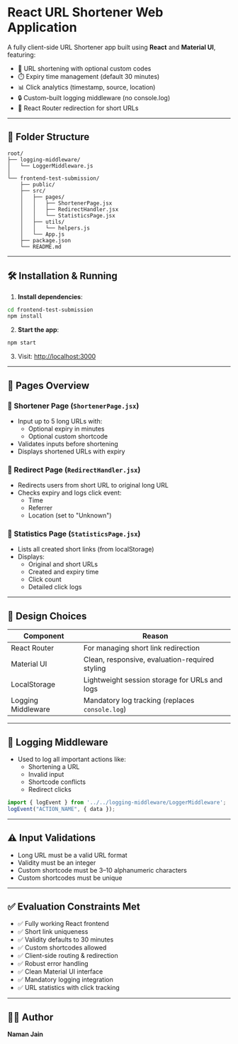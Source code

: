 # React URL Shortener Web Application

A fully client-side URL Shortener app built using **React** and **Material UI**, featuring:

- 🔗 URL shortening with optional custom codes
- ⏱️ Expiry time management (default 30 minutes)
- 📊 Click analytics (timestamp, source, location)
- 🔒 Custom-built logging middleware (no console.log)
- 🔁 React Router redirection for short URLs

---

## 📁 Folder Structure

```
root/
├── logging-middleware/
│   └── LoggerMiddleware.js
│
└── frontend-test-submission/
    ├── public/
    ├── src/
    │   ├── pages/
    │   │   ├── ShortenerPage.jsx
    │   │   ├── RedirectHandler.jsx
    │   │   └── StatisticsPage.jsx
    │   ├── utils/
    │   │   └── helpers.js
    │   └── App.js
    ├── package.json
    └── README.md
```

---

## 🛠️ Installation & Running

1. **Install dependencies**:

```bash
cd frontend-test-submission
npm install
```

2. **Start the app**:

```bash
npm start
```

3. Visit: [http://localhost:3000](http://localhost:3000)

---

## 🧩 Pages Overview

### 🔹 Shortener Page (`ShortenerPage.jsx`)
- Input up to 5 long URLs with:
  - Optional expiry in minutes
  - Optional custom shortcode
- Validates inputs before shortening
- Displays shortened URLs with expiry

### 🔹 Redirect Page (`RedirectHandler.jsx`)
- Redirects users from short URL to original long URL
- Checks expiry and logs click event:
  - Time
  - Referrer
  - Location (set to "Unknown")

### 🔹 Statistics Page (`StatisticsPage.jsx`)
- Lists all created short links (from localStorage)
- Displays:
  - Original and short URLs
  - Created and expiry time
  - Click count
  - Detailed click logs

---

## 🧠 Design Choices

| Component | Reason |
|----------|--------|
| React Router | For managing short link redirection |
| Material UI | Clean, responsive, evaluation-required styling |
| LocalStorage | Lightweight session storage for URLs and logs |
| Logging Middleware | Mandatory log tracking (replaces `console.log`) |

---

## 🔐 Logging Middleware

- Used to log all important actions like:
  - Shortening a URL
  - Invalid input
  - Shortcode conflicts
  - Redirect clicks

```js
import { logEvent } from '../../logging-middleware/LoggerMiddleware';
logEvent("ACTION_NAME", { data });
```

---

## ⚠️ Input Validations

- Long URL must be a valid URL format
- Validity must be an integer
- Custom shortcode must be 3–10 alphanumeric characters
- Custom shortcodes must be unique

---

## ✅ Evaluation Constraints Met

- ✅ Fully working React frontend
- ✅ Short link uniqueness
- ✅ Validity defaults to 30 minutes
- ✅ Custom shortcodes allowed
- ✅ Client-side routing & redirection
- ✅ Robust error handling
- ✅ Clean Material UI interface
- ✅ Mandatory logging integration
- ✅ URL statistics with click tracking

---

## 👨‍💻 Author

**Naman Jain**  

